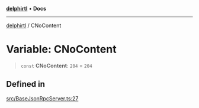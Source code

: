 [**delphirtl**](../README.md) • **Docs**

***

[delphirtl](../globals.md) / CNoContent

# Variable: CNoContent

> `const` **CNoContent**: `204` = `204`

## Defined in

[src/BaseJsonRpcServer.ts:27](https://github.com/chuacw/delphirtl/blob/7cdff4fb9a05124bdd3aaafa70e9539e4f06ec46/src/BaseJsonRpcServer.ts#L27)
